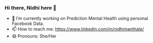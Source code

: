 ### Hi there, Nidhi here 👋

- 🔭 I’m currently working on Prediction Mental Health using personal Facebook Data.
- 📫 How to reach me: https://www.linkedin.com/in/nidhimanthale/
- 😄 Pronouns: She/Her
